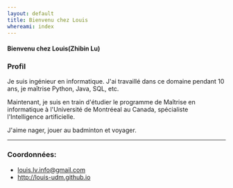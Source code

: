 ```yaml
---
layout: default
title: Bienvenu chez Louis
whereami: index
---
```


#### Bienvenu chez Louis(Zhibin Lu)

### Profil
Je suis ingénieur en informatique. J'ai travaillé dans ce domaine pendant 10 ans, je maîtrise Python, Java, SQL, etc.

Maintenant, je suis en train d'étudier le programme de Maîtrise en informatique à l'Université de Montréeal au Canada, spécialiste l'Intelligence artificielle.

J'aime nager, jouer au badminton et voyager.


---

### Coordonnées:

* <i class="fa fa-envelope"></i> [louis.lv.info@gmail.com](mailto:louis.lv.info@gmail.com)
* <i class="fa fa-linkedin"></i> <http://louis-udm.github.io>
